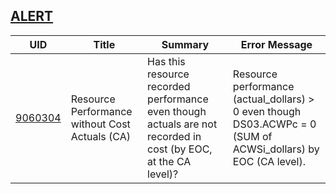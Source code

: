 ## [ALERT](/DIQs/alert)

| UID | Title | Summary | Error Message |
|-----|-------|---------|---------------|
| [9060304](/DIQs/DS06/9060304) | Resource Performance without Cost Actuals (CA) | Has this resource recorded performance even though actuals are not recorded in cost (by EOC, at the CA level)? | Resource performance (actual_dollars) > 0 even though DS03.ACWPc = 0 (SUM of ACWSi_dollars) by EOC (CA level). |
